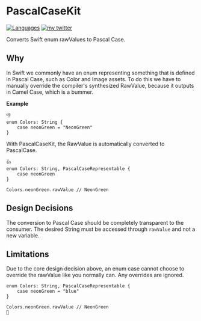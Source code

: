 # PascalCaseKit

[![Languages](https://img.shields.io/badge/languages-Swift-orange.svg)]()
[![my twitter][social_twitter_image]][social_twitter_url]

[social_twitter_image]: https://img.shields.io/badge/Twitter-@brettunhandled-blue.svg
[social_twitter_url]: https://www.twitter.com/brettunhandled

Converts Swift enum rawValues to Pascal Case.

## Why

In Swift we commonly have an enum representing something that is defined in Pascal Case, such as Color and Image assets.
To do this we have to manually override the compiler's synthesized RawValue, because it outputs in Camel Case, which is a bummer.

**Example**

```
👎
enum Colors: String {
    case neonGreen = "NeonGreen"
}
```

With PascalCaseKit, the RawValue is automatically converted to PascalCase.

```
👍
enum Colors: String, PascalCaseRepresentable {
    case neonGreen
}

Colors.neonGreen.rawValue // NeonGreen
```

## Design Decisions

The conversion to Pascal Case should be completely transparent to the consumer. The desired String must be accessed through `rawValue` and not a new variable.

## Limitations

Due to the core design decision above, an enum case cannot choose to override the rawValue like you normally can. Any overrides are ignored.

```
enum Colors: String, PascalCaseRepresentable {
    case neonGreen = "blue"
}

Colors.neonGreen.rawValue // NeonGreen
🤷
```